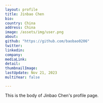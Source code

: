 ```yaml
---
layout: profile
title: Jinbao Chen
bio: 
country: China
address: China
image: /assets/img/user.png
about: 
github: "https://github.com/baobao0206"
twitter: 
linkedin:
company: 
mediaLink:
detail: 
thumbnailImage:
lastUpdate: Nov 21, 2023
multiYear: false

---
```


This is the body of Jinbao Chen's profile page.
